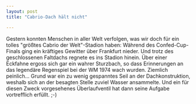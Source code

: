 ```yaml
---
layout: post
title: "Cabrio-Dach hält nicht"

---
```


Gestern konnten Menschen in aller Welt verfolgen, was wir doch für ein tolles "größtes Cabrio der Welt"-Stadion haben: Während des Confed-Cup-Finals ging ein kräftiges Gewitter über Frankfurt nieder. Und trotz des geschlossenen Faltdachs regnete es ins Stadion hinein. Über einer Eckfahne ergoss sich gar ein wahrer Sturzbach, so dass Erinnerungen an das legendäre Regenspiel bei der WM 1974 wach wurden. Ziemlich peinlich... Grund war ein zu wenig gespanntes Seil an der Dachkonstruktion, weshalb sich an der besagten Stelle zuviel Wasser ansammelte. Und ein für diesen Zweck vorgesehenes Überlaufventil hat dann seine Aufgabe vortrefflich erfüllt. ;-)


